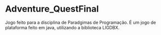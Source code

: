 # Adventure_QuestFinal

Jogo feito para a disciplina de Paradgimas de Programação. É um jogo de plataforma feito em java, utilizando a biblioteca LIGDBX.
